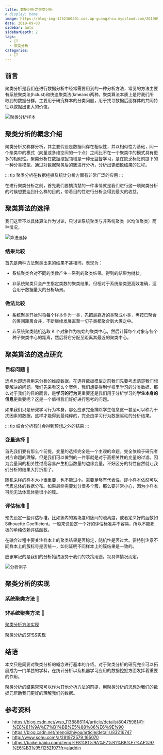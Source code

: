 ```yaml
---
title: 数据分析之聚类分析
# display: home
image: https://blog-img-1252360401.cos.ap-guangzhou.myqcloud.com/20190903-bg.jpg
date: 2019-09-03
sidebar: auto
sidebarDepth: 2
tags: 
  - IT
  - 聚类分析
categories:
  - IT
---
```


## 前言

聚类分析是我们在进行数据分析中经常需要用到的一种分析方法，常见的方法主要有系统聚类法(hclust)和快速聚类法(kmeans)两种。聚类算法本质上是将我们所取到的数据分群，主要用于研究样本的分类问题，用于找寻数据后面群体的共同特征以挖掘出更大的价值。

![聚类分析样本](https://blog-img-1252360401.cos.ap-guangzhou.myqcloud.com/20190903-1.jpg)

<!-- more -->

## 聚类分析的概念介绍

聚类分析又称群分析，其主要假设是数据间存在相似性，并以相似性为基础，同一个聚类中的模式（向量或多维空间的一个点）之间比不在一个聚类中的模式具有更多的相似性。聚类分析在数据挖掘领域是一种无监督学习，是在缺乏标签前提下的一种分类模型。通过对数据聚类后的簇进行分析，分析出更细致结果的过程。

::: tip
聚类分析在数据挖掘及统计分析方面有非常广泛的应用
:::

在进行聚类分析之前，首先我们要搞清楚的一件事情就是我们进行这一项聚类分析的时候想要达到什么样的目的，带着目的性进行分析会得到最大的收益。

## 聚类算法的选择

我们这里不以具体算法作为讨论，只讨论系统聚类与非系统聚类（K均值聚类）两种情况。

![算法选择](https://blog-img-1252360401.cos.ap-guangzhou.myqcloud.com/20190903-4.jpg)

### 结果比较

首先是两种方法聚类出来的结果不甚相同，表现为：

- 系统聚类会对不同的类数产生一系列的聚类结果。得到的结果为树状。

- 非系统聚类只会产生指定类数的聚类结果。但相对于系统聚类更高效准确，适合用于数据量大的分析场景。

### 做法比较

- 系统聚类开始时将每个样本作为一类，先把最靠近的类聚成小类，再按已聚合的类间距离合并，不断继续发展直至一切子类都聚合到大类之中。

- 非系统聚类随机选取 K 个对象作为初始的聚类中心，然后计算每个对象与各个种子聚类中心的距离，然后将它分配至距离其最近的聚类中心。

## 聚类算法的选点研究

### 目标问题 :flags:

选点也即选择用来分析的维度数据，在选择数据模型之前我们先要考虑清楚我们想要解决的问题。我们先来看这么个案例，我们想要得到学校里学习的分类数据，那么对于我们的目的而言，是**学习的行为**更重要还是我们用于分析学习的**学生本身的信息**更重要呢？这是一个值得我们好好进行思考的问题。

如果我们只是研究学习行为本身，那么应该完全排除学生信息这一甚至可以称为干扰因素的数据，这样才能得到最纯粹的，完全由学习行为数据驱动的分析结果。

::: tip
结合分析有时会得到预想之外的结果
:::

### 变量选择 :flags:

首先我们要有那么个前提，变量的选择完全是一个主观的命题。完全依赖于研究者对应命题的理解，但是我们可以做到的一件事就是对于高相关性的变量的过滤。因为变量间的相关性过高容易产生相当数量的边缘变量，不好区分的特性自然就让我们分析的结果大打折扣了。

随机采样的样本大小很重要，也不能过小。需要足够有代表性，即小样本依然可以代表总体的数据分布。如果最终需要划分很多个簇，那么要非常小心，因为小样本可能无法体现体量很小的簇。

### 评估标准 :flags:

预先设定一些评估标准，比如簇内的紧凑度和簇间的疏离度，或者定义好的函数如Silhouette Coefficient。一般来说设定一个好的评估标准并不容易，所以不能死板的单纯依赖评估函数。

在融合过程中要关注样本上的聚类结果是否稳定，随机性是否过大。要特别注意不同样本上的簇标号是否统一，如何证明不同样本上的簇结果是一致的。

应该牢记的是我们的分析始终服务于我们的决策用途，视具体情况而定。

![分析例子](https://blog-img-1252360401.cos.ap-guangzhou.myqcloud.com/20190903-3.jpg)

## 聚类分析的实现

### 系统聚类方法 :flags:

### 非系统聚类方法 :flags:

[聚类分析方法实现](https://blog-img-1252360401.cos.ap-guangzhou.myqcloud.com/)

[聚类分析的SPSS实现](https://jingyan.baidu.com/article/2c8c281d9de97f0009252a61.html)

## 结语

本文只是简要对聚类分析的概念进行基本的介绍。对于聚类分析的研究完全可以拓展成为一门单独的学科，在统计分析以及机器学习应用的数据挖掘方面发挥着重要的作用。

聚类分析的结果常常可以作为其他分析方法的前提，用聚类分析的思想对我们的数据元帮助我们更好的理解我们的数据。


## 参考资料
- https://blog.csdn.net/wsp_1138886114/article/details/80475981#1-%E8%81%9A%E7%B1%BB%E5%88%86%E6%9E%90
- https://blog.csdn.net/mengjizhiyou/article/details/83216747
- http://www.sohu.com/a/281972579_165070
- https://baike.baidu.com/item/%E8%81%9A%E7%B1%BB%E7%AE%97%E6%B3%95/1252197?fr=aladdin